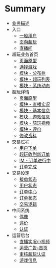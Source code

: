 # Summary

* [业务描述](readme.md)
* 入口
    * [一般用户](app/entrance-user.md)
    * [面向超玩](app/entrance-xplayer.md)
    * [直播间](app/entrance-live.md)
* 超玩业务首页
    * [页面原型](app/index-xplay.md)
    * [选择游戏](app/index-changegame.md)
    * [模块 - 公布栏](app/index-banner.md)
    * [模块 - 超玩列表](app/index-xplayer-list.md)
    * [模块 - 系统动态](app/index-speaker.md)
* 超玩详情
    * [页面原型](app/xplayer-info.md)
    * [模块 - 直播实况](app/xplayer-info-live.md)
    * [模块 - 基本信息](app/xplayer-info-base.md)
    * [模块 - 游戏信息](app/xplayer-info-game.md)
    * [模块 - 陪玩视频](app/xplayer-info-video.md)
    * [模块 - 评价](app/xplayer-info-evaluate.md)
    * [修改资料](app/xplayer-info-edit.md)
* 交易过程
    * [用户下单](app/order-create.md)
    * [超玩收到新订单](app/order-new.md)
    * [IM - 订单进行中](app/im.md)
    * [订单完成](app/order-finished.md)
* 交易设定
    * [接单状态](app/order-xplayer-state.md)
    * [用户状态](app/order-user-state.md)
    * [订单中心](app/order-list.md)
    * [订单状态](app/order-state.md)
    * [交易逻辑](app/order-logic.md)
* 中间系统
    * [偶像](app/idol-list.md)
    * [评价](app/evaluate.md)
    * [认证](app/verify.md)
* 运营后台
    * [直播实况小视频](console/video-mini-live.md)
    * [运营广告-首页](console/index-ad.md)
    * [审核超玩认证](console/verify.md)
    * [游戏信息](console/gameinfo.md)

